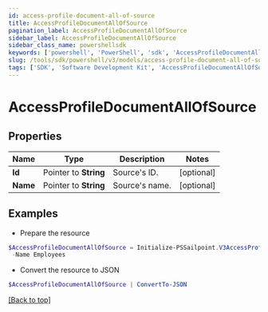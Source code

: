 ```yaml
---
id: access-profile-document-all-of-source
title: AccessProfileDocumentAllOfSource
pagination_label: AccessProfileDocumentAllOfSource
sidebar_label: AccessProfileDocumentAllOfSource
sidebar_class_name: powershellsdk
keywords: ['powershell', 'PowerShell', 'sdk', 'AccessProfileDocumentAllOfSource', 'AccessProfileDocumentAllOfSource'] 
slug: /tools/sdk/powershell/v3/models/access-profile-document-all-of-source
tags: ['SDK', 'Software Development Kit', 'AccessProfileDocumentAllOfSource', 'AccessProfileDocumentAllOfSource']
---
```



# AccessProfileDocumentAllOfSource

## Properties

Name | Type | Description | Notes
------------ | ------------- | ------------- | -------------
**Id** |  Pointer to **String** | Source's ID. | [optional] 
**Name** |  Pointer to **String** | Source's name. | [optional] 

## Examples

- Prepare the resource
```powershell
$AccessProfileDocumentAllOfSource = Initialize-PSSailpoint.V3AccessProfileDocumentAllOfSource  -Id ff8081815757d4fb0157588f3d9d008f `
 -Name Employees
```

- Convert the resource to JSON
```powershell
$AccessProfileDocumentAllOfSource | ConvertTo-JSON
```


[[Back to top]](#) 

